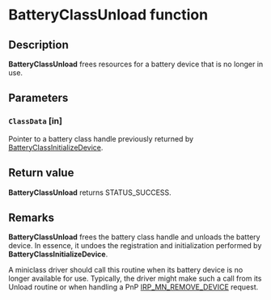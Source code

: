 # BatteryClassUnload function

## Description

**BatteryClassUnload** frees resources for a battery device that is no longer in use.

## Parameters

### `ClassData` [in]

Pointer to a battery class handle previously returned by [BatteryClassInitializeDevice](https://learn.microsoft.com/windows/desktop/api/batclass/nf-batclass-batteryclassinitializedevice).

## Return value

**BatteryClassUnload** returns STATUS_SUCCESS.

## Remarks

**BatteryClassUnload** frees the battery class handle and unloads the battery device. In essence, it undoes the registration and initialization performed by **BatteryClassInitializeDevice**.

A miniclass driver should call this routine when its battery device is no longer available for use. Typically, the driver might make such a call from its Unload routine or when handling a PnP [IRP_MN_REMOVE_DEVICE](https://learn.microsoft.com/windows-hardware/drivers/kernel/irp-mn-remove-device) request.